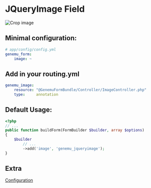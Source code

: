 # JQueryImage Field

![Crop image](https://github.com/genemu/GenemuFormBundle/raw/master/Resources/doc/jquery/image/images/crop.png)

## Minimal configuration:

``` yml
# app/config/config.yml
genemu_form:
    image: ~
```

## Add in your routing.yml

``` yml
genemu_image:
    resource: "@GenemuFormBundle/Controller/ImageController.php"
    type:     annotation
```

## Default Usage:

``` php
<?php
// ...
public function buildForm(FormBuilder $builder, array $options)
{
    $builder
        // ...
        ->add('image', 'genemu_jqueryimage');
}
```

## Extra

[Configuration](https://github.com/genemu/GenemuFormBundle/blob/master/Resources/doc/jquery/image/default.md)
